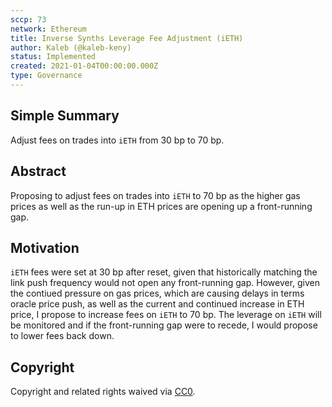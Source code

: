 ```yaml
---
sccp: 73
network: Ethereum
title: Inverse Synths Leverage Fee Adjustment (iETH)
author: Kaleb (@kaleb-keny)
status: Implemented
created: 2021-01-04T00:00:00.000Z
type: Governance
---
```


<!--You can leave these HTML comments in your merged SCCP and delete the visible duplicate text guides, they will not appear and may be helpful to refer to if you edit it again. This is the suggested template for new SCCPs. Note that an SCCP number will be assigned by an editor. When opening a pull request to submit your SCCP, please use an abbreviated title in the filename, `sccp-draft_title_abbrev.md`. The title should be 44 characters or less.-->

## Simple Summary

<!--"If you can't explain it simply, you don't understand it well enough." Provide a simplified and layman-accessible explanation of the SCCP.-->

Adjust fees on trades into `iETH` from 30 bp to 70 bp.

## Abstract

<!--A short (~200 word) description of the variable change proposed.-->

Proposing to adjust fees on trades into `iETH` to 70 bp as the higher gas prices as well as the run-up in ETH prices are opening up a front-running gap.

## Motivation

<!--The motivation is critical for SCCPs that want to update variables within Synthetix. It should clearly explain why the existing variable is not incentive aligned. SCCP submissions without sufficient motivation may be rejected outright.-->

`iETH` fees were set at 30 bp after reset, given that historically matching the link push frequency would not open any front-running gap. However, given the contiued pressure on gas prices, which are causing delays in terms oracle price push, as well as the current and continued increase in ETH price, I propose to increase fees on `iETH` to 70 bp.
The leverage on `iETH` will be monitored and if the front-running gap were to recede, I would propose to lower fees back down.

## Copyright

Copyright and related rights waived via [CC0](https://creativecommons.org/publicdomain/zero/1.0/).
